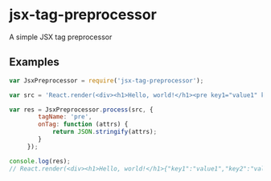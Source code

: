 # jsx-tag-preprocessor

A simple JSX tag preprocessor

## Examples

```javascript
var JsxPreprocessor = require('jsx-tag-preprocessor');

var src = 'React.render(<div><h1>Hello, world!</h1><pre key1="value1" key2="value2" /></div>,document.getElementById("example"));';

var res = JsxPreprocessor.process(src, {
		tagName: 'pre',
		onTag: function (attrs) {
			return JSON.stringify(attrs);
		}
     });

console.log(res);
// React.render(<div><h1>Hello, world!</h1>{"key1":"value1","key2":"value2"}</div>,document.getElementById("example"));

```